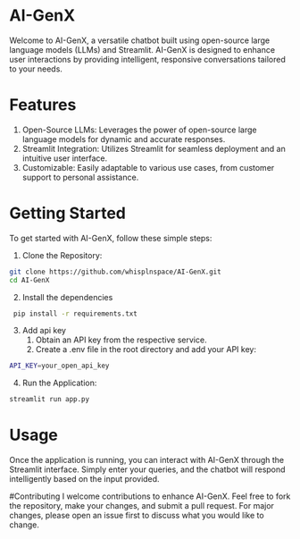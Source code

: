 # AI-GenX
Welcome to AI-GenX, a versatile chatbot built using open-source large language models (LLMs) and Streamlit. AI-GenX is designed to enhance user interactions by providing intelligent, responsive conversations tailored to your needs.


# Features 
1. Open-Source LLMs: Leverages the power of open-source large language models for dynamic and accurate responses.
2. Streamlit Integration: Utilizes Streamlit for seamless deployment and an intuitive user interface.
3. Customizable: Easily adaptable to various use cases, from customer support to personal assistance.


# Getting Started 
To get started with AI-GenX, follow these simple steps:
 1. Clone the Repository:
   ```bash
  git clone https://github.com/whisplnspace/AI-GenX.git
  cd AI-GenX
```
 2. Install the dependencies
 ```bash
  pip install -r requirements.txt
```
 3. Add api key
    1. Obtain an API key from the respective service.
    2. Create a .env file in the root directory and add your API key:
  ```bash
  API_KEY=your_open_api_key
 ```
4. Run the Application:
  ```bash
  streamlit run app.py
  ```
   
# Usage 
Once the application is running, you can interact with AI-GenX through the Streamlit interface. Simply enter your queries, and the chatbot will respond intelligently based on the input provided.


#Contributing
I welcome contributions to enhance AI-GenX. Feel free to fork the repository, make your changes, and submit a pull request. For major changes, please open an issue first to discuss what you would like to change.


